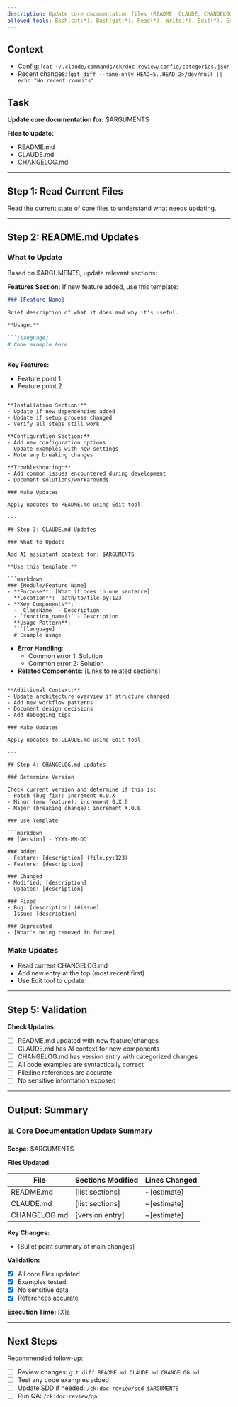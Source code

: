 ```yaml
---
description: Update core documentation files (README, CLAUDE, CHANGELOG)
allowed-tools: Bash(cat:*), Bash(git:*), Read(*), Write(*), Edit(*), Grep(*), Glob(*)
---
```


## Context

- Config: !`cat ~/.claude/commands/ck/doc-review/config/categories.json`
- Recent changes: !`git diff --name-only HEAD~5..HEAD 2>/dev/null || echo "No recent commits"`

## Task

**Update core documentation for:** $ARGUMENTS

**Files to update:**

- README.md
- CLAUDE.md
- CHANGELOG.md

---

## Step 1: Read Current Files

Read the current state of core files to understand what needs updating.

---

## Step 2: README.md Updates

### What to Update

Based on $ARGUMENTS, update relevant sections:

**Features Section:**
If new feature added, use this template:

````markdown
### [Feature Name]

Brief description of what it does and why it's useful.

**Usage:**

```[language]
# Code example here
```
````

**Key Features:**

- Feature point 1
- Feature point 2

````

**Installation Section:**
- Update if new dependencies added
- Update if setup process changed
- Verify all steps still work

**Configuration Section:**
- Add new configuration options
- Update examples with new settings
- Note any breaking changes

**Troubleshooting:**
- Add common issues encountered during development
- Document solutions/workarounds

### Make Updates

Apply updates to README.md using Edit tool.

---

## Step 3: CLAUDE.md Updates

### What to Update

Add AI assistant context for: $ARGUMENTS

**Use this template:**

```markdown
### [Module/Feature Name]
- **Purpose**: [What it does in one sentence]
- **Location**: `path/to/file.py:123`
- **Key Components**:
  - `ClassName` - Description
  - `function_name()` - Description
- **Usage Pattern**:
  ```[language]
  # Example usage
````

- **Error Handling**:
  - Common error 1: Solution
  - Common error 2: Solution
- **Related Components**: [Links to related sections]

````

**Additional Context:**
- Update architecture overview if structure changed
- Add new workflow patterns
- Document design decisions
- Add debugging tips

### Make Updates

Apply updates to CLAUDE.md using Edit tool.

---

## Step 4: CHANGELOG.md Updates

### Determine Version

Check current version and determine if this is:
- Patch (bug fix): increment 0.0.X
- Minor (new feature): increment 0.X.0
- Major (breaking change): increment X.0.0

### Use Template

```markdown
## [Version] - YYYY-MM-DD

### Added
- Feature: [description] (file.py:123)
- Feature: [description]

### Changed
- Modified: [description]
- Updated: [description]

### Fixed
- Bug: [description] (#issue)
- Issue: [description]

### Deprecated
- [What's being removed in future]
````

### Make Updates

- Read current CHANGELOG.md
- Add new entry at the top (most recent first)
- Use Edit tool to update

---

## Step 5: Validation

**Check Updates:**

- [ ] README.md updated with new feature/changes
- [ ] CLAUDE.md has AI context for new components
- [ ] CHANGELOG.md has version entry with categorized changes
- [ ] All code examples are syntactically correct
- [ ] File:line references are accurate
- [ ] No sensitive information exposed

---

## Output: Summary

### 📊 Core Documentation Update Summary

**Scope:** $ARGUMENTS

**Files Updated:**

| File         | Sections Modified | Lines Changed |
| ------------ | ----------------- | ------------- |
| README.md    | [list sections]   | ~[estimate]   |
| CLAUDE.md    | [list sections]   | ~[estimate]   |
| CHANGELOG.md | [version entry]   | ~[estimate]   |

**Key Changes:**

- [Bullet point summary of main changes]

**Validation:**

- [x] All core files updated
- [x] Examples tested
- [x] No sensitive data
- [x] References accurate

**Execution Time:** [X]s

---

## Next Steps

Recommended follow-up:

- [ ] Review changes: `git diff README.md CLAUDE.md CHANGELOG.md`
- [ ] Test any code examples added
- [ ] Update SDD if needed: `/ck:doc-review/sdd $ARGUMENTS`
- [ ] Run QA: `/ck:doc-review/qa`
